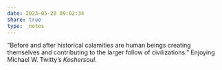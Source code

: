```yaml
---
date: 2023-05-20 09:02:34
share: true
type: _notes
---
```

“Before and after historical calamities are human beings creating themselves and contributing to the larger follow of civilizations.” Enjoying Michael W. Twitty’s _Koshersoul_.
